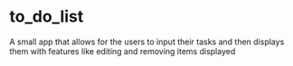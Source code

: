 # to_do_list
A small app that allows for the users to input their tasks and then displays them with features like editing and removing items displayed
